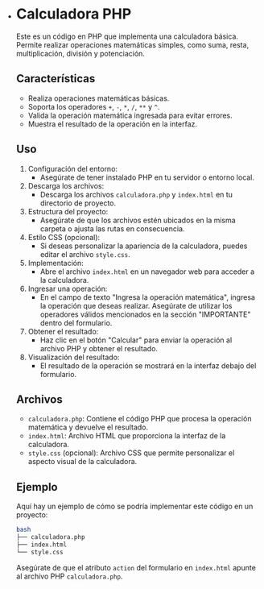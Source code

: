 - # Calculadora PHP

  Este es un código en PHP que implementa una calculadora básica. Permite realizar operaciones matemáticas simples, como suma, resta, multiplicación, división y potenciación.

  ## Características

  - Realiza operaciones matemáticas básicas.
  - Soporta los operadores `+`, `-`, `*`, `/`, `**` y `^`.
  - Valida la operación matemática ingresada para evitar errores.
  - Muestra el resultado de la operación en la interfaz.

  ## Uso

  1. Configuración del entorno:
     - Asegúrate de tener instalado PHP en tu servidor o entorno local.
  2. Descarga los archivos:
     - Descarga los archivos `calculadora.php` y `index.html` en tu directorio de proyecto.
  3. Estructura del proyecto:
     - Asegúrate de que los archivos estén ubicados en la misma carpeta o ajusta las rutas en consecuencia.
  4. Estilo CSS (opcional):
     - Si deseas personalizar la apariencia de la calculadora, puedes editar el archivo `style.css`.
  5. Implementación:
     - Abre el archivo `index.html` en un navegador web para acceder a la calculadora.
  6. Ingresar una operación:
     - En el campo de texto "Ingresa la operación matemática", ingresa la operación que deseas realizar. Asegúrate de utilizar los operadores válidos mencionados en la sección "IMPORTANTE" dentro del formulario.
  7. Obtener el resultado:
     - Haz clic en el botón "Calcular" para enviar la operación al archivo PHP y obtener el resultado.
  8. Visualización del resultado:
     - El resultado de la operación se mostrará en la interfaz debajo del formulario.

  ## Archivos

  - `calculadora.php`: Contiene el código PHP que procesa la operación matemática y devuelve el resultado.
  - `index.html`: Archivo HTML que proporciona la interfaz de la calculadora.
  - `style.css` (opcional): Archivo CSS que permite personalizar el aspecto visual de la calculadora.

  ## Ejemplo

  Aquí hay un ejemplo de cómo se podría implementar este código en un proyecto:

  ```bash
  bash
  ├── calculadora.php
  ├── index.html
  └── style.css
  ```

  Asegúrate de que el atributo `action` del formulario en `index.html` apunte al archivo PHP `calculadora.php`.